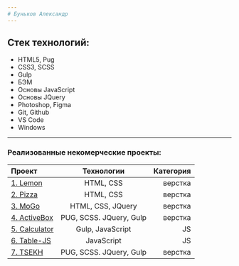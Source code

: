 ```yaml
---
# Буньков Александр
---
```

Cтек технологий:
-----------------------------------
* HTML5, Pug
* CSS3, SCSS
* Gulp
* БЭМ
*  Основы JavaScript
*  Основы JQuery
* Photoshop, Figma
* Git, Github
* VS Code
* Windows

---


### Реализованные некомерческие проекты:



| Проект  | Технологии  | Категория |
|:------------------------------------------- |:-----------------------------:| ---------------------------------------:|
| [1. Lemon](https://bunkovalexander.github.io/Project-1-Lemon/.)          | HTML, CSS                      | верстка   |
| [2. Pizza](https://bunkovalexander.github.io/Project-2-Pizza-/)          |  HTML, CSS                     | верстка   |
| [3. MoGo](https://bunkovalexander.github.io/Project-3-MoGo/)             |  HTML, CSS, JQuery             | верстка   |
| [4. ActiveBox](https://bunkovalexander.github.io/Project-4-ActiveBox/build)      | PUG, SCSS. JQuery, Gulp    | верстка   |
| [5. Calculator](https://bunkovalexander.github.io/Project-5-Calculator/build)      | Gulp, JavaScript    | JS   |
| [6. Table-JS](https://bunkovalexander.github.io/Project-6-Table-JS/build/)      | JavaScript    | JS  |
| [7. TSEKH](https://bunkovalexander.github.io/Project-7-TSEKH/build/)      | PUG, SCSS. JQuery, Gulp    | верстка  |
